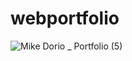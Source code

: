 # webportfolio

![Mike Dorio _ Portfolio (5)](https://github.com/m-dorio/webportfolio/assets/134288177/e3e1ad88-e0df-43d5-943f-53eacf94c899)
